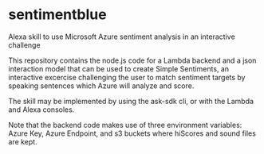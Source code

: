 # sentimentblue

Alexa skill to use Microsoft Azure sentiment analysis in an interactive challenge

This repository contains the node.js code for a Lambda backend and a json interaction model that can be used to create Simple Sentiments, an interactive excercise challenging the user to match sentiment targets by speaking sentences which Azure will analyze and score.

The skill may be implemented by using the ask-sdk cli, or with the Lambda and Alexa consoles.

Note that the backend code makes use of three environment variables: Azure Key, Azure Endpoint, and s3 buckets where hiScores and sound files are kept.
